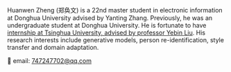 Huanwen Zheng (郑奂文) is a 22nd master student in electronic information at Donghua University advised by Yanting Zhang. Previously, he was an undergraduate student at Donghua University. He is fortunate to have  <a style="text-direction:none;" href="javascript:void(0)"> internship at Tsinghua University, advised by professor Yebin Liu</a>. His research interests include generative models, person re-identification, style transfer and domain adaptation.

📨 email: 747247702@qq.com